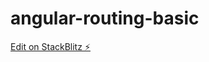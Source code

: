# angular-routing-basic

[Edit on StackBlitz ⚡️](https://stackblitz.com/edit/angular-router-basic-example-tufpyx)